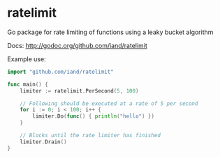 ratelimit
=========

Go package for rate limiting of functions using a leaky bucket algorithm

Docs: http://godoc.org/github.com/iand/ratelimit

Example use:

```go
import "github.com/iand/ratelimit"

func main() {
	limiter := ratelimit.PerSecond(5, 100)

	// Following should be executed at a rate of 5 per second
	for i := 0; i < 100; i++ {
		limiter.Do(func() { println("hello") })
	}

	// Blocks until the rate limiter has finished
	limiter.Drain()
}
```

